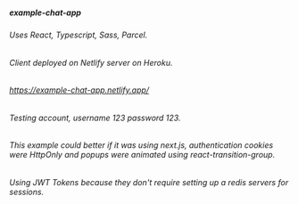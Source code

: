 ##### example-chat-app
###### Uses React, Typescript, Sass, Parcel.
###### Client deployed on Netlify server on Heroku.
###### https://example-chat-app.netlify.app/
###### Testing account, username 123 password 123.
###### This example could better if it was using next.js, authentication cookies were HttpOnly and popups were animated using react-transition-group.
###### Using JWT Tokens because they don't require setting up a redis servers for sessions.
